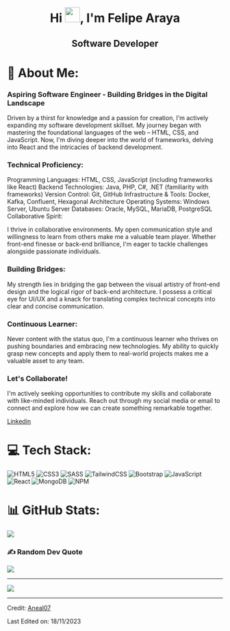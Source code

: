 <div>
<h1 align="center">Hi <img src="https://media.giphy.com/media/hvRJCLFzcasrR4ia7z/giphy.gif" width="35">, I'm Felipe Araya</h1>
<h2 align="center"><span>Software Developer</span></h2>
</div>

# 💫 About Me:

<h3>Aspiring Software Engineer  - Building Bridges in the Digital Landscape</h3>

Driven by a thirst for knowledge and a passion for creation, I'm actively expanding my software development skillset. My journey began with mastering the foundational languages of the web – HTML, CSS, and JavaScript. Now, I'm diving deeper into the world of frameworks, delving into React and the intricacies of backend development.

### Technical Proficiency:

Programming Languages: HTML, CSS, JavaScript (including frameworks like React)
Backend Technologies: Java, PHP, C#, .NET (familiarity with frameworks)
Version Control: Git, GitHub
Infrastructure & Tools: Docker, Kafka, Confluent, Hexagonal Architecture
Operating Systems: Windows Server, Ubuntu Server
Databases: Oracle, MySQL, MariaDB, PostgreSQL
Collaborative Spirit:

I thrive in collaborative environments. My open communication style and willingness to learn from others make me a valuable team player. Whether front-end finesse or back-end brilliance, I'm eager to tackle challenges alongside passionate individuals.

### Building Bridges:

My strength lies in bridging the gap between the visual artistry of front-end design and the logical rigor of back-end architecture. I possess a critical eye for UI/UX and a knack for translating complex technical concepts into clear and concise communication.

### Continuous Learner:

Never content with the status quo, I'm a continuous learner who thrives on pushing boundaries and embracing new technologies. My ability to quickly grasp new concepts and apply them to real-world projects makes me a valuable asset to any team.

### Let's Collaborate!

I'm actively seeking opportunities to contribute my skills and collaborate with like-minded individuals. Reach out through my social media or email to connect and explore how we can create something remarkable together.

<a href="https://www.linkedin.com/in/felipe-araya-302819260/">Linkedin</a>



# 💻 Tech Stack:
![HTML5](https://img.shields.io/badge/html5-%23E34F26.svg?style=for-the-badge&logo=html5&logoColor=white) ![CSS3](https://img.shields.io/badge/css3-%231572B6.svg?style=for-the-badge&logo=css3&logoColor=white)  ![SASS](https://img.shields.io/badge/SASS-hotpink.svg?style=for-the-badge&logo=SASS&logoColor=white) ![TailwindCSS](https://img.shields.io/badge/tailwindcss-%2338B2AC.svg?style=for-the-badge&logo=tailwind-css&logoColor=white) ![Bootstrap](https://img.shields.io/badge/bootstrap-%23563D7C.svg?style=for-the-badge&logo=bootstrap&logoColor=white) ![JavaScript](https://img.shields.io/badge/javascript-%23323330.svg?style=for-the-badge&logo=javascript&logoColor=%23F7DF1E) ![React](https://img.shields.io/badge/react-%2320232a.svg?style=for-the-badge&logo=react&logoColor=%2361DAFB) 
![MongoDB](https://img.shields.io/badge/MongoDB-%234ea94b.svg?style=for-the-badge&logo=mongodb&logoColor=white)
![NPM](https://img.shields.io/badge/NPM-%23CB3837.svg?style=for-the-badge&logo=npm&logoColor=white)

# 📊 GitHub Stats:
![](https://github-readme-stats.vercel.app/api/top-langs/?username=NoRMie&theme=dark&hide_border=false&include_all_commits=false&count_private=false&layout=compact)

### ✍️ Random Dev Quote
![](https://quotes-github-readme.vercel.app/api?type=horizontal&theme=radical)

---
[![](https://visitcount.itsvg.in/api?id=Aneal07&icon=2&color=4)](https://visitcount.itsvg.in)

------

Credit: [Aneal07](https://github.com/Aneal07)

Last Edited on: 18/11/2023
